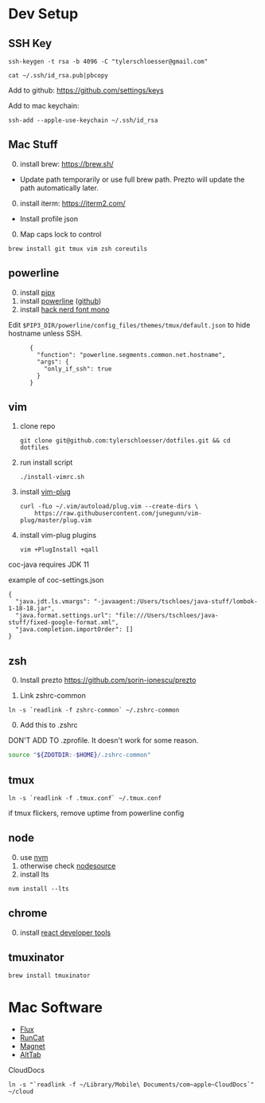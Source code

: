 
# Dev Setup

## SSH Key

```
ssh-keygen -t rsa -b 4096 -C "tylerschloesser@gmail.com"
```

```
cat ~/.ssh/id_rsa.pub|pbcopy
```

Add to github: https://github.com/settings/keys

Add to mac keychain:

```
ssh-add --apple-use-keychain ~/.ssh/id_rsa
```

## Mac Stuff

0. install brew: https://brew.sh/
 * Update path temporarily or use full brew path. Prezto will update the path automatically later.
0. install iterm: https://iterm2.com/
 * Install profile json
0. Map caps lock to control

```
brew install git tmux vim zsh coreutils
```

## powerline

0. install [pipx](https://github.com/pypa/pipx)
0. install [powerline](https://powerline.readthedocs.io/en/latest/) ([github](https://github.com/powerline/powerline))
0. install [hack nerd font mono](https://github.com/ryanoasis/nerd-fonts#option-4-homebrew-fonts)

Edit `$PIP3_DIR/powerline/config_files/themes/tmux/default.json` to hide hostname unless SSH.

```
      {
        "function": "powerline.segments.common.net.hostname",
        "args": {
          "only_if_ssh": true
        }
      }
```

## vim

1. clone repo
    ```
    git clone git@github.com:tylerschloesser/dotfiles.git && cd dotfiles
    ```
2. run install script
    ```
    ./install-vimrc.sh
    ```
3. install [vim-plug](https://github.com/junegunn/vim-plug)
    ```
    curl -fLo ~/.vim/autoload/plug.vim --create-dirs \
        https://raw.githubusercontent.com/junegunn/vim-plug/master/plug.vim
    ```
4. install vim-plug plugins
    ```
    vim +PlugInstall +qall
    ```

coc-java requires JDK 11

example of coc-settings.json

```
{
  "java.jdt.ls.vmargs": "-javaagent:/Users/tschloes/java-stuff/lombok-1-18-18.jar",
  "java.format.settings.url": "file:///Users/tschloes/java-stuff/fixed-google-format.xml",
  "java.completion.importOrder": []
}
```

## zsh

0. Install prezto https://github.com/sorin-ionescu/prezto

0. Link zshrc-common

```
ln -s `readlink -f zshrc-common` ~/.zshrc-common
```

0. Add this to .zshrc

DON'T ADD TO .zprofile. It doesn't work for some reason.

```sh
source "${ZDOTDIR:-$HOME}/.zshrc-common"
```

## tmux

```
ln -s `readlink -f .tmux.conf` ~/.tmux.conf
```

if tmux flickers, remove uptime from powerline config

## node

0. use [nvm](https://github.com/nvm-sh/nvm)
0. otherwise check [nodesource](https://github.com/nodesource/distributions/blob/master/README.md)
0. install lts
```
nvm install --lts
```

## chrome

0. install [react developer tools](https://chrome.google.com/webstore/detail/react-developer-tools/fmkadmapgofadopljbjfkapdkoienihi?hl=en)

## tmuxinator

```
brew install tmuxinator
```

# Mac Software

* [Flux](https://justgetflux.com/)
* [RunCat](https://apps.apple.com/us/app/runcat/id1429033973?mt=12)
* [Magnet](https://apps.apple.com/us/app/magnet/id441258766?mt=12)
* [AltTab](https://alt-tab-macos.netlify.app/)

CloudDocs

```
ln -s "`readlink -f ~/Library/Mobile\ Documents/com~apple~CloudDocs`" ~/cloud
```
